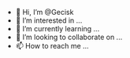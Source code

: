 - 👋 Hi, I’m @Gecisk
- 👀 I’m interested in ...
- 🌱 I’m currently learning ...
- 💞️ I’m looking to collaborate on ...
- 📫 How to reach me ...

<!---
Gecisk/Gecisk is a ✨ special ✨ repository because its `README.md` (this file) appears on your GitHub profile.
You can click the Preview link to take a look at your changes.
--->
